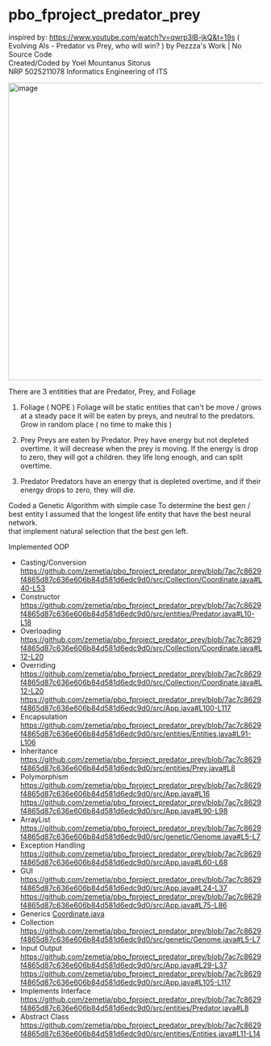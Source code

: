 # pbo_fproject_predator_prey

inspired by: https://www.youtube.com/watch?v=qwrp3lB-jkQ&t=19s
( Evolving AIs - Predator vs Prey, who will win? ) by Pezzza's Work | No Source Code
<br>Created/Coded by Yoel Mountanus Sitorus 
<br>NRP 5025211078 Informatics Engineering of ITS

<img width="590" alt="image" src="https://user-images.githubusercontent.com/27951856/207224325-4d957f0f-6f2b-459a-8653-ac9d8c8afc41.png">

There are 3 entitities that are Predator, Prey, and Foliage
1. Foliage ( NOPE )
   Foliage will be static entities that can't be move / grows at a steady pace
   it will be eaten by preys, and neutral to the predators. Grow in random place ( no time to make this )

2. Prey
   Preys are eaten by Predator. Prey have energy but not depleted overtime.
   it will decrease when the prey is moving. If the energy is drop to zero, they will got a children.
   they life long enough, and can split overtime.

3. Predator
   Predators have an energy that is depleted overtime, and if their energy drops to zero, they will die.

Coded a Genetic Algorithm with simple case
To determine the best gen / best entity I assumed that the longest life entity that have the best neural network.
<br /> that implement natural selection that the best gen left.

Implemented OOP
- Casting/Conversion
https://github.com/zemetia/pbo_fproject_predator_prey/blob/7ac7c8629f4865d87c636e606b84d581d6edc9d0/src/Collection/Coordinate.java#L40-L53
- Constructor
https://github.com/zemetia/pbo_fproject_predator_prey/blob/7ac7c8629f4865d87c636e606b84d581d6edc9d0/src/entities/Predator.java#L10-L18
- Overloading
https://github.com/zemetia/pbo_fproject_predator_prey/blob/7ac7c8629f4865d87c636e606b84d581d6edc9d0/src/Collection/Coordinate.java#L12-L20
- Overriding
https://github.com/zemetia/pbo_fproject_predator_prey/blob/7ac7c8629f4865d87c636e606b84d581d6edc9d0/src/Collection/Coordinate.java#L12-L20
https://github.com/zemetia/pbo_fproject_predator_prey/blob/7ac7c8629f4865d87c636e606b84d581d6edc9d0/src/App.java#L100-L117
- Encapsulation
https://github.com/zemetia/pbo_fproject_predator_prey/blob/7ac7c8629f4865d87c636e606b84d581d6edc9d0/src/entities/Entities.java#L91-L106
- Inheritance
https://github.com/zemetia/pbo_fproject_predator_prey/blob/7ac7c8629f4865d87c636e606b84d581d6edc9d0/src/entities/Prey.java#L8
- Polymorphism
https://github.com/zemetia/pbo_fproject_predator_prey/blob/7ac7c8629f4865d87c636e606b84d581d6edc9d0/src/App.java#L16
https://github.com/zemetia/pbo_fproject_predator_prey/blob/7ac7c8629f4865d87c636e606b84d581d6edc9d0/src/App.java#L90-L98
- ArrayList
https://github.com/zemetia/pbo_fproject_predator_prey/blob/7ac7c8629f4865d87c636e606b84d581d6edc9d0/src/genetic/Genome.java#L5-L7
- Exception Handling
https://github.com/zemetia/pbo_fproject_predator_prey/blob/7ac7c8629f4865d87c636e606b84d581d6edc9d0/src/App.java#L60-L68
- GUI
https://github.com/zemetia/pbo_fproject_predator_prey/blob/7ac7c8629f4865d87c636e606b84d581d6edc9d0/src/App.java#L24-L37
https://github.com/zemetia/pbo_fproject_predator_prey/blob/7ac7c8629f4865d87c636e606b84d581d6edc9d0/src/App.java#L75-L86
- Generics
[Coordinate.java](/src/Collection/Coordinate.java)
- Collection
https://github.com/zemetia/pbo_fproject_predator_prey/blob/7ac7c8629f4865d87c636e606b84d581d6edc9d0/src/genetic/Genome.java#L5-L7
- Input Output
https://github.com/zemetia/pbo_fproject_predator_prey/blob/7ac7c8629f4865d87c636e606b84d581d6edc9d0/src/App.java#L29-L37
https://github.com/zemetia/pbo_fproject_predator_prey/blob/7ac7c8629f4865d87c636e606b84d581d6edc9d0/src/App.java#L105-L117
- Implements Interface
https://github.com/zemetia/pbo_fproject_predator_prey/blob/7ac7c8629f4865d87c636e606b84d581d6edc9d0/src/entities/Predator.java#L8
- Abstract Class
https://github.com/zemetia/pbo_fproject_predator_prey/blob/7ac7c8629f4865d87c636e606b84d581d6edc9d0/src/entities/Entities.java#L11-L14

